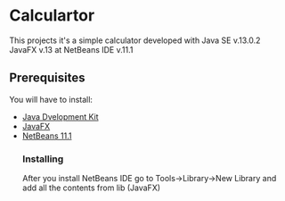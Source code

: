 # Calculartor
  This projects it's a simple calculator developed with Java SE v.13.0.2 JavaFX v.13 at NetBeans IDE v.11.1
## Prerequisites
  You will have to install:
  <ul>
  <li><a href="https://www.oracle.com/java/technologies/javase-jdk13-downloads.html">Java Dvelopment       Kit</a></li>
  <li><a href="https://gluonhq.com/products/javafx/">JavaFX</a></li>
  <li><a href="https://netbeans.apache.org/download/nb111/nb111.html">NetBeans 11.1</a></li>
  
  
### Installing
  After you install NetBeans IDE go to Tools->Library->New Library and add all the contents from lib (JavaFX)
